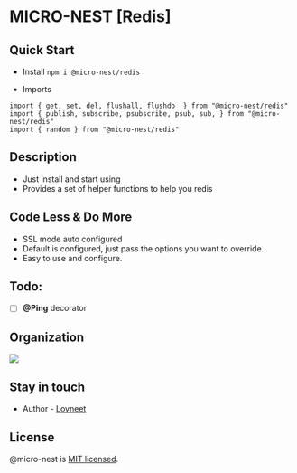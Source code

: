 # MICRO-NEST [Redis]

## Quick Start

- Install
  `npm i @micro-nest/redis`

- Imports

```
import { get, set, del, flushall, flushdb  } from "@micro-nest/redis"
import { publish, subscribe, psubscribe, psub, sub, } from "@micro-nest/redis"
import { random } from "@micro-nest/redis"
```

## Description

- Just install and start using
- Provides a set of helper functions to help you redis

## Code Less & Do More

- SSL mode auto configured
- Default is configured, just pass the options you want to override.
- Easy to use and configure.

## Todo:

- [ ] **@Ping** decorator

## Organization

<a href="https://radiansys.com" target="_blank"><img src="https://radiansys.com/_next/static/media/radiansys.6e55f863.svg"></a>

## Stay in touch

- Author - [Lovneet](https://github.com/Lovneet-s)

## License

@micro-nest is [MIT licensed](LICENSE).

